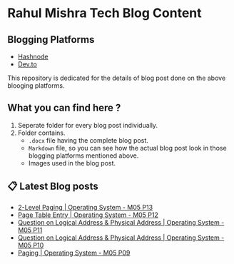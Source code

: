 # Rahul Mishra Tech Blog Content

## Blogging Platforms
- [Hashnode](https://programmingport.hashnode.dev/)
- [Dev.to](https://dev.to/rahulmishra05)

This repository is dedicated for the details of blog post done on the above blooging platforms.

## What you can find here ?
1. Seperate folder for every blog post individually.
2. Folder contains.
    - `.docx` file having the complete blog post.
    - `Markdown` file, so you can see how the actual blog post look in those blogging platforms mentioned above.
    - Images used in the blog post.

## 📋 Latest Blog posts
<!-- BLOG-POST-LIST:START -->
- [2-Level Paging | Operating System - M05 P13](https://dev.to/rahulmishra05/2-level-paging-operating-system-m05-p13-3f0n)
- [Page Table Entry | Operating System - M05 P12](https://dev.to/rahulmishra05/page-table-entry-operating-system-m05-p12-5hi0)
- [Question on Logical Address & Physical Address | Operating System - M05 P11](https://dev.to/rahulmishra05/question-on-logical-address-physical-address-operating-system-m05-p11-21n5)
- [Question on Logical Address & Physical Address | Operating System - M05 P10](https://dev.to/rahulmishra05/question-on-logical-address-physical-address-operating-system-m05-p10-pmb)
- [Paging | Operating System - M05 P09](https://dev.to/rahulmishra05/paging-operating-system-m05-p09-25c2)
<!-- BLOG-POST-LIST:END -->

